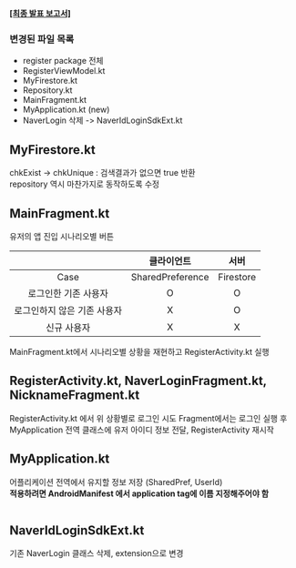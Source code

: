 <strong>[[최종 발표 보고서]](https://docs.google.com/presentation/d/1Z4JqRWb_bJ9chjXlaJHKi1FcEBBmONWTRP2w7cXDWvs/edit?usp=sharing)</strong><br>

### 변경된 파일 목록
* register package 전체
* RegisterViewModel.kt
* MyFirestore.kt
* Repository.kt
* MainFragment.kt
* MyApplication.kt (new)
* NaverLogin 삭제 -> NaverIdLoginSdkExt.kt

## MyFirestore.kt
chkExist -> chkUnique : 검색결과가 없으면 true 반환    
repository 역시 마찬가지로 동작하도록 수정

## MainFragment.kt
유저의 앱 진입 시나리오별 버튼   

||클라이언트|서버|
|:--:|:----------------:|:--------:|
|  Case  | SharedPreference | Firestore|
| 로그인한 기존 사용자      | O | O |
| 로그인하지 않은 기존 사용자|X  |O  |
|신규 사용자|X|X|   

MainFragment.kt에서 시나리오별 상황을 재현하고 RegisterActivity.kt 실행

## RegisterActivity.kt, NaverLoginFragment.kt, NicknameFragment.kt
RegisterActivity.kt 에서 위 상황별로 로그인 시도
Fragment에서는 로그인 실행 후 MyApplication 전역 클래스에 유저 아이디 정보 전달, RegisterActivity 재시작

## MyApplication.kt
어플리케이션 전역에서 유지할 정보 저장 (SharedPref, UserId)   
**적용하려면 AndroidManifest 에서 application tag에 이름 지정해주어야 함**
```xml

```
 

## NaverIdLoginSdkExt.kt
기존 NaverLogin 클래스 삭제, extension으로 변경

